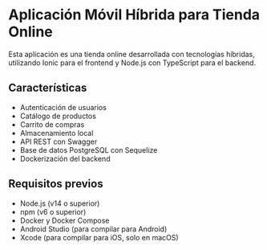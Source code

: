 # Aplicación Móvil Híbrida para Tienda Online

Esta aplicación es una tienda online desarrollada con tecnologías híbridas, utilizando Ionic para el frontend y Node.js con TypeScript para el backend.

## Características

- Autenticación de usuarios
- Catálogo de productos
- Carrito de compras
- Almacenamiento local
- API REST con Swagger
- Base de datos PostgreSQL con Sequelize
- Dockerización del backend

## Requisitos previos

- Node.js (v14 o superior)
- npm (v6 o superior)
- Docker y Docker Compose
- Android Studio (para compilar para Android)
- Xcode (para compilar para iOS, solo en macOS)


